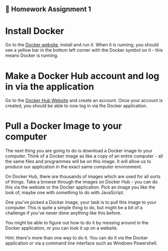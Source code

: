 
## 🚀 Homework Assignment 1

# Install Docker

Go to the [Docker website](https://www.docker.com/), install and run it. When it is running, you should  see a yellow bar in the bottom left corner with the Docker symbol on it - this means Docker is running.

# Make a Docker Hub account and log in via the application

Go to the [Docker Hub Website](https://hub.docker.com/) and create an account. Once your account is created, you should be able to now log in via the Docker application.

# Pull a Docker Image to your computer

The next thing you are going to do is download a Docker image to your computer. Think of a Docker image as like a copy of an entire computer - all the same files and programmes will be on this image. It will allow us to produce our application in the exact same computer environment. 

On Docker Hub, there are thousands of images which are used for all sorts of things. Take a browse through the images on Docker Hub - you can do this via the webiste or the Docker application. Pick an image you like the look of, maybe one with something to do with JavaScript. 

One you've picked a Docker image, your task is to pull this image to your computer. This is quite a simple thing to do, but might be a bit of a challenge if you've never done anything like this before. 

You might be able to figure out how to do it by messing around in the Docker application, or you can look it up on a website.

Hint: there's more than one way to do it. You can do it via the Docker application or via a command line interface such as Windows Powershell. 
